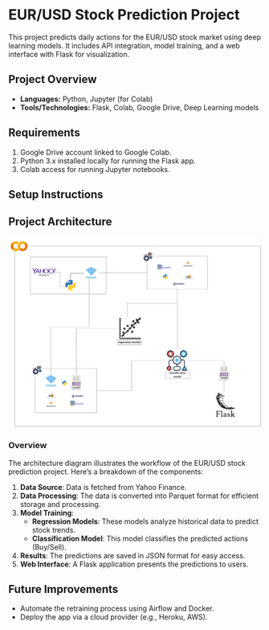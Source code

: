 # EUR/USD Stock Prediction Project

This project predicts daily actions for the EUR/USD stock market using deep learning models. It includes API integration, model training, and a web interface with Flask for visualization.

## Project Overview
- **Languages:** Python, Jupyter (for Colab)
- **Tools/Technologies:** Flask, Colab, Google Drive, Deep Learning models

## Requirements
1. Google Drive account linked to Google Colab.
2. Python 3.x installed locally for running the Flask app.
3. Colab access for running Jupyter notebooks.

## Setup Instructions


## Project Architecture
![Project Architecture](architecture-diagram.png)

### Overview
The architecture diagram illustrates the workflow of the EUR/USD stock prediction project. Here’s a breakdown of the components:
1. **Data Source**: Data is fetched from Yahoo Finance.
2. **Data Processing**: The data is converted into Parquet format for efficient storage and processing.
3. **Model Training**:
   - **Regression Models**: These models analyze historical data to predict stock trends.
   - **Classification Model**: This model classifies the predicted actions (Buy/Sell).
4. **Results**: The predictions are saved in JSON format for easy access.
5. **Web Interface**: A Flask application presents the predictions to users.

## Future Improvements
- Automate the retraining process using Airflow and Docker.
- Deploy the app via a cloud provider (e.g., Heroku, AWS).
